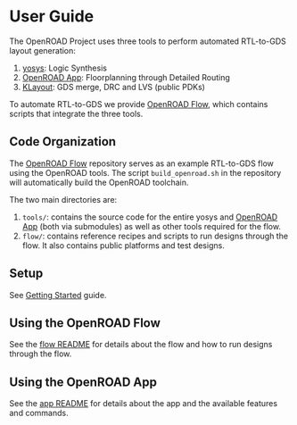 # User Guide

The OpenROAD Project uses three tools to perform automated RTL-to-GDS layout generation:

1.  [yosys](https://github.com/The-OpenROAD-Project/yosys): Logic
    Synthesis
2.  [OpenROAD App](https://github.com/The-OpenROAD-Project/OpenROAD):
    Floorplanning through Detailed Routing
3.  [KLayout](https://www.klayout.de/): GDS merge, DRC and LVS (public
    PDKs)

To automate RTL-to-GDS we provide
[OpenROAD Flow](https://github.com/The-OpenROAD-Project/OpenROAD-flow-scripts),
which contains scripts that integrate the three tools.

## Code Organization

The [OpenROAD Flow](https://github.com/The-OpenROAD-Project/OpenROAD-flow-scripts)
repository serves as an example RTL-to-GDS flow using the OpenROAD
tools. The script `build_openroad.sh` in the repository will
automatically build the OpenROAD toolchain.

The two main directories are:

1. `tools/`: contains the source code for the entire yosys and
   [OpenROAD App](https://github.com/The-OpenROAD-Project/OpenROAD)
   (both via submodules) as well as other tools required for the flow.
3. `flow/`: contains reference recipes and scripts to run designs
   through the flow. It also contains public platforms and test
   designs.

## Setup

See [Getting Started](GettingStarted.md) guide.

## Using the OpenROAD Flow

See the [flow README](https://github.com/The-OpenROAD-Project/OpenROAD-flow-scripts/blob/master/flow/README.md)
for details about the flow and how to run designs through the flow.

## Using the OpenROAD App

See the [app README](https://github.com/The-OpenROAD-Project/OpenROAD/blob/master/README.md)
for details about the app and the available features and commands.
